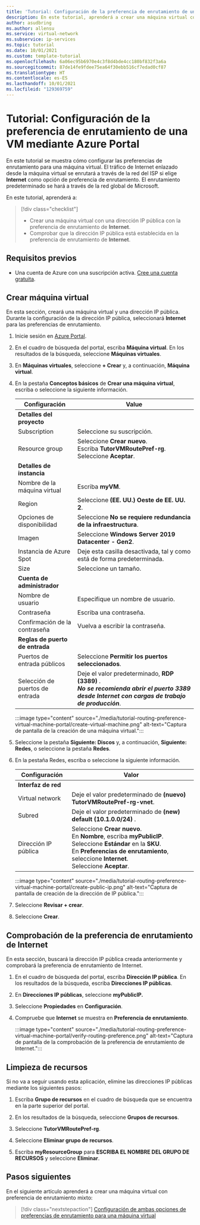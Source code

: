 ```yaml
---
title: 'Tutorial: Configuración de la preferencia de enrutamiento de una máquina virtual mediante Azure Portal'
description: En este tutorial, aprenderá a crear una máquina virtual con una dirección IP pública con preferencia de enrutamiento mediante Azure Portal.
author: asudbring
ms.author: allensu
ms.service: virtual-network
ms.subservice: ip-services
ms.topic: tutorial
ms.date: 10/01/2021
ms.custom: template-tutorial
ms.openlocfilehash: 6a06ec95b6970e4c3f8d4bde4cc180bf832f3a6a
ms.sourcegitcommit: 87de14fe9fdee75ea64f30ebb516cf7edad0cf87
ms.translationtype: HT
ms.contentlocale: es-ES
ms.lasthandoff: 10/01/2021
ms.locfileid: "129369759"
---
```

# <a name="tutorial-configure-routing-preference-for-a-vm-using-the-azure-portal"></a>Tutorial: Configuración de la preferencia de enrutamiento de una VM mediante Azure Portal 

En este tutorial se muestra cómo configurar las preferencias de enrutamiento para una máquina virtual. El tráfico de Internet enlazado desde la máquina virtual se enrutará a través de la red del ISP si elige **Internet** como opción de preferencia de enrutamiento. El enrutamiento predeterminado se hará a través de la red global de Microsoft.

En este tutorial, aprenderá a:

> [!div class="checklist"]
> * Crear una máquina virtual con una dirección IP pública con la preferencia de enrutamiento de **Internet**.
> * Comprobar que la dirección IP pública está establecida en la preferencia de enrutamiento de **Internet**.

## <a name="prerequisites"></a>Requisitos previos

- Una cuenta de Azure con una suscripción activa. [Cree una cuenta gratuita](https://azure.microsoft.com/free/?WT.mc_id=A261C142F).

## <a name="create-virtual-machine"></a>Crear máquina virtual

En esta sección, creará una máquina virtual y una dirección IP pública. Durante la configuración de la dirección IP pública, seleccionará **Internet** para las preferencias de enrutamiento.

1. Inicie sesión en [Azure Portal](https://portal.azure.com).

2. En el cuadro de búsqueda del portal, escriba **Máquina virtual**. En los resultados de la búsqueda, seleccione **Máquinas virtuales**.

3. En **Máquinas virtuales**, seleccione **+ Crear** y, a continuación, **Máquina virtual**.

4. En la pestaña **Conceptos básicos** de **Crear una máquina virtual**, escriba o seleccione la siguiente información.

    | Configuración | Value |
    | ------- | ----- |
    | **Detalles del proyecto** |   |
    | Subscription | Seleccione su suscripción. |
    | Resource group | Seleccione **Crear nuevo**. </br> Escriba **TutorVMRoutePref-rg**. Seleccione **Aceptar**. |
    | **Detalles de instancia** |   |
    | Nombre de la máquina virtual | Escriba **myVM**. |
    | Region | Seleccione **(EE. UU.) Oeste de EE. UU. 2**. |
    | Opciones de disponibilidad | Seleccione **No se requiere redundancia de la infraestructura**. |
    | Imagen | Seleccione **Windows Server 2019 Datacenter - Gen2**. |
    | Instancia de Azure Spot | Deje esta casilla desactivada, tal y como está de forma predeterminada. |
    | Size | Seleccione un tamaño. |
    | **Cuenta de administrador** |   |
    | Nombre de usuario | Especifique un nombre de usuario. |
    | Contraseña | Escriba una contraseña. |
    | Confirmación de la contraseña | Vuelva a escribir la contraseña. |
    | **Reglas de puerto de entrada** |
    | Puertos de entrada públicos | Seleccione **Permitir los puertos seleccionados**. |
    | Selección de puertos de entrada | Deje el valor predeterminado, **RDP (3389)** . </br> _**No se recomienda abrir el puerto 3389 desde Internet con cargas de trabajo de producción**_. |

    :::image type="content" source="./media/tutorial-routing-preference-virtual-machine-portal/create-virtual-machine.png" alt-text="Captura de pantalla de la creación de una máquina virtual.":::

5. Seleccione la pestaña **Siguiente: Discos** y, a continuación, **Siguiente: Redes**, o seleccione la pestaña **Redes**.

6. En la pestaña Redes, escriba o seleccione la siguiente información.

    | Configuración | Valor |
    | ------- | ----- |
    | **Interfaz de red** |   |
    | Virtual network | Deje el valor predeterminado de **(nuevo) TutorVMRoutePref-rg-vnet**. |
    | Subred | Deje el valor predeterminado de **(new) default (10.1.0.0/24)** . |
    | Dirección IP pública | Seleccione **Crear nuevo**. </br> En **Nombre**, escriba **myPublicIP**. </br> Seleccione **Estándar** en la **SKU**. </br> En **Preferencias de enrutamiento**, seleccione **Internet**. </br> Seleccione **Aceptar**. |

    :::image type="content" source="./media/tutorial-routing-preference-virtual-machine-portal/create-public-ip.png" alt-text="Captura de pantalla de creación de la dirección de IP pública.":::

7. Seleccione **Revisar + crear**.

8. Seleccione **Crear**.

## <a name="verify-internet-routing-preference"></a>Comprobación de la preferencia de enrutamiento de Internet

En esta sección, buscará la dirección IP pública creada anteriormente y comprobará la preferencia de enrutamiento de Internet.

1. En el cuadro de búsqueda del portal, escriba **Dirección IP pública**. En los resultados de la búsqueda, escriba **Direcciones IP públicas**.

2. En **Direcciones IP públicas**, seleccione **myPublicIP.**

3. Seleccione **Propiedades** en **Configuración**.

4. Compruebe que **Internet** se muestra en **Preferencia de enrutamiento**. 

    :::image type="content" source="./media/tutorial-routing-preference-virtual-machine-portal/verify-routing-preference.png" alt-text="Captura de pantalla de la comprobación de la preferencia de enrutamiento de Internet.":::

## <a name="clean-up-resources"></a>Limpieza de recursos

Si no va a seguir usando esta aplicación, elimine las direcciones IP públicas mediante los siguientes pasos:

1. Escriba **Grupo de recursos** en el cuadro de búsqueda que se encuentra en la parte superior del portal.

2. En los resultados de la búsqueda, seleccione **Grupos de recursos**.

3. Seleccione **TutorVMRoutePref-rg**.

4. Seleccione **Eliminar grupo de recursos**.

5. Escriba **myResourceGroup** para **ESCRIBA EL NOMBRE DEL GRUPO DE RECURSOS** y seleccione **Eliminar**.

## <a name="next-steps"></a>Pasos siguientes

En el siguiente artículo aprenderá a crear una máquina virtual con preferencia de enrutamiento mixto:
> [!div class="nextstepaction"]
> [Configuración de ambas opciones de preferencias de enrutamiento para una máquina virtual](routing-preference-mixed-network-adapter-portal.md)

